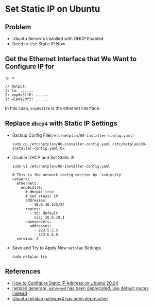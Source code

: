 # Set Static IP on Ubuntu

## Problem
* Ubuntu Server's Installed with DHCP Enabled
* Need to Use Static IP Now

## Get the Ethernet Interface that We Want to Configure IP for

```
ip a

// Output:
1: lo: ......
2: enp0s31f6: ......
3: wlp0s20f3: ......
```

In this case, `enp0s31f6` is the ethernet interface.

## Replace `dhcp4` with Static IP Settings
* Backup Config File(`/etc/netplan/00-installer-config.yaml`)

  ```
  sudo cp /etc/netplan/00-installer-config.yaml /etc/netplan/00-installer-config.yaml.bk
  ```

* Disable DHCP and Set Static IP

  ```
  sudo vi /etc/netplan/00-installer-config.yaml
  ```

  ```
  # This is the network config written by 'subiquity'
  network:
    ethernets:
      enp0s31f6:
        # dhcp4: true
        # Set stasic IP
        addresses:
          - 10.0.10.155/24
        routes:
          - to: default
            via: 10.0.10.1
        nameservers:
          addresses:
            - 223.5.5.5
            - 223.6.6.6
    version: 2
  ```

* Save and Try to Apply New `netplan` Settings 

  ```
  sudo netplan try
  ```

## References
* [How to Configure Static IP Address on Ubuntu 20.04](https://www.rosehosting.com/blog/how-to-configure-static-ip-address-on-ubuntu-20-04/)
* [netplan generate: `gateway4` has been deprecated, use default routes instead](https://unix.stackexchange.com/questions/681220/netplan-generate-gateway4-has-been-deprecated-use-default-routes-instead)
* [Ubuntu netplan gateway4 has been deprecated](https://tizutech.com/ubuntu-netplan-gateway4-has-been-deprecated/)
